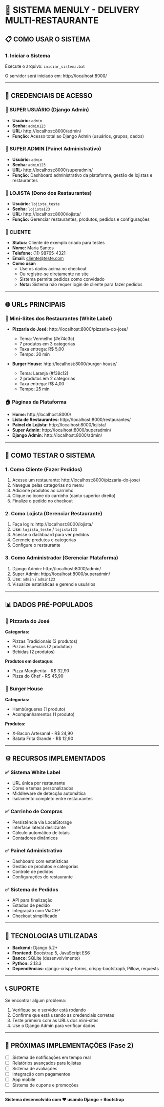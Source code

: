# 🚀 SISTEMA MENULY - DELIVERY MULTI-RESTAURANTE

## 📋 COMO USAR O SISTEMA

### 1. Iniciar o Sistema
Execute o arquivo: `iniciar_sistema.bat`

O servidor será iniciado em: http://localhost:8000/

---

## 🔑 CREDENCIAIS DE ACESSO

### 👑 SUPER USUÁRIO (Django Admin)
- **Usuário:** `admin`
- **Senha:** `admin123`
- **URL:** http://localhost:8000/admin/
- **Função:** Acesso total ao Django Admin (usuários, grupos, dados)

### 🏢 SUPER ADMIN (Painel Administrativo)
- **Usuário:** `admin`
- **Senha:** `admin123`
- **URL:** http://localhost:8000/superadmin/
- **Função:** Dashboard administrativo da plataforma, gestão de lojistas e restaurantes

### 🏪 LOJISTA (Dono dos Restaurantes)
- **Usuário:** `lojista_teste`
- **Senha:** `lojista123`
- **URL:** http://localhost:8000/lojista/
- **Função:** Gerenciar restaurantes, produtos, pedidos e configurações

### 👤 CLIENTE
- **Status:** Cliente de exemplo criado para testes
- **Nome:** Maria Santos
- **Telefone:** (11) 98765-4321
- **Email:** cliente@teste.com
- **Como usar:** 
  - Use os dados acima no checkout
  - Ou registre-se diretamente no site
  - Sistema permite pedidos como convidado
  - **Nota:** Sistema não requer login de cliente para fazer pedidos

---

## 🌐 URLs PRINCIPAIS

### 📱 Mini-Sites dos Restaurantes (White Label)
- **Pizzaria do José:** http://localhost:8000/pizzaria-do-jose/
  - Tema: Vermelho (#e74c3c)
  - 7 produtos em 3 categorias
  - Taxa entrega: R$ 5,00
  - Tempo: 30 min

- **Burger House:** http://localhost:8000/burger-house/
  - Tema: Laranja (#f39c12)
  - 2 produtos em 2 categorias
  - Taxa entrega: R$ 4,00
  - Tempo: 25 min

### 🏠 Páginas da Plataforma
- **Home:** http://localhost:8000/
- **Lista de Restaurantes:** http://localhost:8000/restaurantes/
- **Painel do Lojista:** http://localhost:8000/lojista/
- **Super Admin:** http://localhost:8000/superadmin/
- **Django Admin:** http://localhost:8000/admin/

---

## 🛒 COMO TESTAR O SISTEMA

### 1. Como Cliente (Fazer Pedidos)
1. Acesse um restaurante: http://localhost:8000/pizzaria-do-jose/
2. Navegue pelas categorias no menu
3. Adicione produtos ao carrinho
4. Clique no ícone do carrinho (canto superior direito)
5. Finalize o pedido no checkout

### 2. Como Lojista (Gerenciar Restaurante)
1. Faça login: http://localhost:8000/lojista/
2. Use: `lojista_teste` / `lojista123`
3. Acesse o dashboard para ver pedidos
4. Gerencie produtos e categorias
5. Configure o restaurante

### 3. Como Administrador (Gerenciar Plataforma)
1. Django Admin: http://localhost:8000/admin/
2. Super Admin: http://localhost:8000/superadmin/
3. Use: `admin` / `admin123`
4. Visualize estatísticas e gerencie usuários

---

## 📊 DADOS PRÉ-POPULADOS

### 🍕 Pizzaria do José
**Categorias:**
- Pizzas Tradicionais (3 produtos)
- Pizzas Especiais (2 produtos)
- Bebidas (2 produtos)

**Produtos em destaque:**
- Pizza Margherita - R$ 32,90
- Pizza do Chef - R$ 45,90

### 🍔 Burger House
**Categorias:**
- Hambúrgueres (1 produto)
- Acompanhamentos (1 produto)

**Produtos:**
- X-Bacon Artesanal - R$ 24,90
- Batata Frita Grande - R$ 12,90

---

## ⚙️ RECURSOS IMPLEMENTADOS

### ✅ Sistema White Label
- URL única por restaurante
- Cores e temas personalizados
- Middleware de detecção automática
- Isolamento completo entre restaurantes

### ✅ Carrinho de Compras
- Persistência via LocalStorage
- Interface lateral deslizante
- Cálculo automático de totais
- Contadores dinâmicos

### ✅ Painel Administrativo
- Dashboard com estatísticas
- Gestão de produtos e categorias
- Controle de pedidos
- Configurações do restaurante

### ✅ Sistema de Pedidos
- API para finalização
- Estados de pedido
- Integração com ViaCEP
- Checkout simplificado

---

## 🔧 TECNOLOGIAS UTILIZADAS

- **Backend:** Django 5.2+
- **Frontend:** Bootstrap 5, JavaScript ES6
- **Banco:** SQLite (desenvolvimento)
- **Python:** 3.13.3
- **Dependências:** django-crispy-forms, crispy-bootstrap5, Pillow, requests

---

## 📞 SUPORTE

Se encontrar algum problema:
1. Verifique se o servidor está rodando
2. Confirme que está usando as credenciais corretas
3. Teste primeiro com as URLs dos mini-sites
4. Use o Django Admin para verificar dados

---

## 🎯 PRÓXIMAS IMPLEMENTAÇÕES (Fase 2)

- [ ] Sistema de notificações em tempo real
- [ ] Relatórios avançados para lojistas
- [ ] Sistema de avaliações
- [ ] Integração com pagamentos
- [ ] App mobile
- [ ] Sistema de cupons e promoções

---

**Sistema desenvolvido com ❤️ usando Django + Bootstrap**
